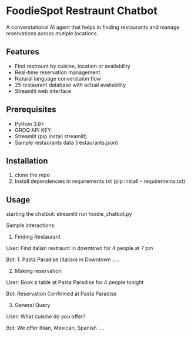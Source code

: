 # FoodieSpot Restraunt Chatbot

A converstational AI agent that helps in finding restaurants and manage reservations across mutiple locations.

## Features
- Find restraunt by cuisine, location or availability
- Real-time reservation management
- Natural language converstaion flow
- 25 restaurant database with actual availability
- Streamlit web interface

## Prerequisites
- Python 3.8+
- GROQ API KEY
- Streamlit (pip install streamlit)
- Sample restaurants data (restaurants.json)

## Installation
1. clone the repo
2. Install dependencies in requirements.txt (pip install - requirements.txt)

## Usage
starting the chatbot:
streamlit run foodie_chatbot.py

Sample interactions:
  1. Finding Restaurant
  
  User: Find italian restraunt in downtown for 4 people at 7 pm
  
  Bot: 1. Pasta Paradise (italian)
  in Downtown .....
  
  2. Making reservation
  
  User: Book a table at Pasta Paradise for 4 people tonight 
  
  Bot: Reservation Confirmed at Pasta Paradise

  3. General Query
  
  User: What cuisine do you offer?
  
  Bot: We offer Itlian, Mexican, Spanish ....



  

   
